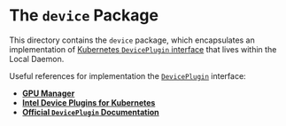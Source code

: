 # The `device` Package 

This directory contains the `device` package, which encapsulates an implementation of [Kubernetes `DevicePlugin` interface](https://kubernetes.io/docs/concepts/extend-kubernetes/compute-storage-net/device-plugins) that lives within the Local Daemon.

Useful references for implementation the [`DevicePlugin`]() interface:
- [**GPU Manager**](https://github.dev/tkestack/gpu-manager/)
- [**Intel Device Plugins for Kubernetes**](https://github.com/intel/intel-device-plugins-for-kubernetes)
- [**Official `DevicePlugin` Documentation**](https://kubernetes.io/docs/concepts/extend-kubernetes/compute-storage-net/device-plugins)